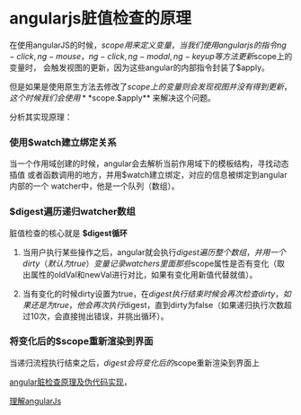 # angularjs脏值检查的原理

在使用angularJS的时候，$scope用来定义变量，当我们使用angularjs的指令
ng-click, ng-mouse，ng-click, ng-modal, ng-keyup等方法更新$scope上的变量时，
会触发视图的更新，因为这些angular的内部指令封装了$apply。

但是如果是使用原生方法去修改了$scope上的变量则会发现视图并没有得到更新，这个时候我们会使用 **$scope.$apply** 来解决这个问题。

分析其实现原理：

### 使用$watch建立绑定关系

当一个作用域创建的时候，angular会去解析当前作用域下的模板结构，寻找动态插值
或者函数调用的地方，并用$watch建立绑定，对应的信息被绑定到angular内部的一个
watcher中，他是一个队列（数组）。

### $digest遍历递归watcher数组

脏值检查的核心就是 **$digest循环**

 1. 当用户执行某些操作之后，angular就会执行$digest遍历整个数组，并用一个dirty（默认为true）变量记录watchers里面那些$scope属性是否有变化（取出属性的oldVal和newVal进行对比，如果有变化用新值代替就值）。

 2. 当有变化的时候dirty设置为true，在$digest执行结束时候会再次检查dirty，如果还是为true，他会再次执行$digest，直到dirty为false（如果递归执行次数超过10次，会直接抛出错误，并挑出循环）。

### 将变化后的$scope重新渲染到界面

当递归流程执行结束之后，$digest会将变化后的$scope重新渲染到界面上

[angular脏检查原理及伪代码实现](https://juejin.im/post/6844903617992851463#heading-0)，

[理解angularJs](https://github.com/xufei/Make-Your-Own-AngularJS/blob/master/01.md)